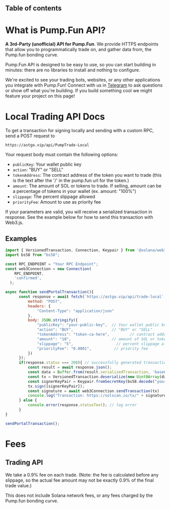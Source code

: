 ## Table of contents


# What is Pump.Fun API?

**A 3rd-Party (unofficial) API for Pump.Fun**. We provide HTTPS endpoints that allow you to programmatically trade on, and gather data from, the Pump.fun bonding curve. 

Pump.Fun API is designed to be easy to use, so you can start building in minutes: there are no libraries to install and nothing to configure. 

We're excited to see your trading bots, websites, or any other applications you integrate with Pump.Fun! Connect with us in [Telegram](https://t.me/+60jIercvZa4zZmZl) to ask questions or show off what you're building. If you build something cool we might feature your project on this page!

# Local Trading API Docs

To get a transaction for signing locally and sending with a custom RPC, send a POST request to 

`https://astgo.vip/api/PumpTrade-Local`

Your request body must contain the following options:

- `publicKey`: Your wallet public key
- `action`: "BUY" or "SELL"
- `tokenAddress`: The contract address of the token you want to trade (this is the text after the '/' in the pump.fun url for the token.)
- `amount`: The amount of SOL or tokens to trade. If selling, amount can be a percentage of tokens in your wallet (ex. amount: "100%")
- `slippage`: The percent slippage allowed
- `priorityFee`: Amount to use as priority fee

If your parameters are valid, you will receive a serialized transaction in response. See the example below for how to send this transaction with Web3.js.

## Examples


```js
import { VersionedTransaction, Connection, Keypair } from '@solana/web3.js';
import bs58 from "bs58";

const RPC_ENDPOINT = "Your RPC Endpoint";
const web3Connection = new Connection(
    RPC_ENDPOINT,
    'confirmed',
  );

async function sendPortalTransaction(){
      const response = await fetch(`https://astgo.vip/api/trade-local`, {
          method: "POST",
          headers: {
              "Content-Type": "application/json"
          },
          body: JSON.stringify({
              "publicKey": "your-public-key",  // Your wallet public key
              "action": "BUY",                 // "BUY" or "SELL"
              "tokenAddress": "token-ca-here",         // contract address of the token you want to trade
              "amount": "10",                  // amount of SOL or tokens
              "slippage": "5",                   // percent slippage allowed
              "priorityFee": "0.0001",          // priority fee
          })
      });
      if(response.status === 200){ // successfully generated transaction
          const result = await response.json();
          const data = Buffer.from(result.serializedTransaction, 'base64');
          const tx = VersionedTransaction.deserialize(new Uint8Array(data));
          const signerKeyPair = Keypair.fromSecretKey(bs58.decode("your-wallet-private-key"));
          tx.sign([signerKeyPair]);
          const signature = await web3Connection.sendTransaction(tx)
          console.log("Transaction: https://solscan.io/tx/" + signature);
      } else {
          console.error(response.statusText); // log error
      }
}

sendPortalTransaction();
```

# Fees

## Trading API

We take a 0.9% fee on each trade. (Note: the fee is calculated before any slippage, so the actual fee amount may not be exactly 0.9% of the final trade value.)

This does not include Solana network fees, or any fees charged by the Pump.fun bonding curve.
